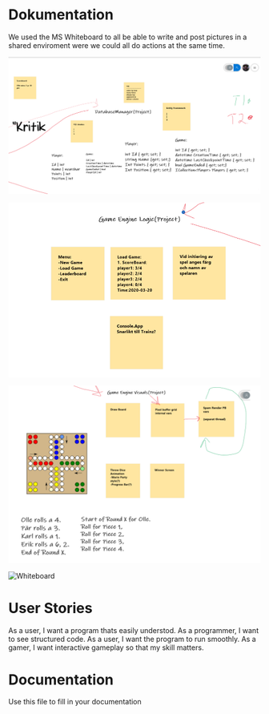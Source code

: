 # Dokumentation

We used the MS Whiteboard to all be able to write and post pictures in a shared enviroment were we could all do actions at the same time.

![DokumentationDel_1](Dokumentation1.png)

![DokumentationDel_2](Dokumentation2.png)

![DokumentationDel_3](Dokumentation3.png)

![Whiteboard](Whiteboard.svg)

# User Stories

As a user, I want a program thats easily understod.
As a programmer, I want to see structured code.
As a user, I want the program to run smoothly.
As a gamer, I want interactive gameplay so that my skill matters.


# Documentation

Use this file to fill in your documentation
